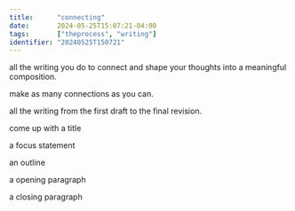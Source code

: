 ```yaml
---
title:      "connecting"
date:       2024-05-25T15:07:21-04:00
tags:       ["theprocess", "writing"]
identifier: "20240525T150721"
---
```


all the writing you do to connect and shape your thoughts into a meaningful composition.

make as many connections as you can.

all the writing from the first draft to the final revision.

come up with a title

a focus statement

an outline

a opening paragraph

a closing paragraph 
